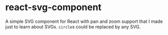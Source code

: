 # react-svg-component
A simple SVG component for React with pan and zoom support that I made just to learn about SVGs. `circle`s could be replaced by any SVG.

